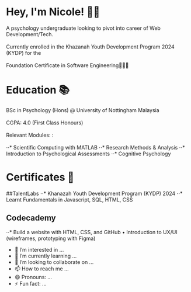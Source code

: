 Hey, I'm Nicole! 👋🏻
======
A psychology undergraduate looking to pivot into career of Web Development/Tech. <br></br>
Currently enrolled in the Khazanah Youth Development Program 2024 (KYDP) for the  <br></br>
Foundation Certificate in Software Engineering👩🏻‍💻

Education 📚
======
BSc in Psychology (Hons) @ University of Nottingham Malaysia  <br></br>
CGPA: 4.0 (First Class Honours) <br></br>
Relevant Modules: :  <br></br>
⋅⋅* Scientific Computing with MATLAB
⋅⋅* Research Methods & Analysis
⋅⋅* Introduction to Psychological Assessments
⋅⋅* Cognitive Psychology

Certificates 📄
======
##TalentLabs
⋅⋅* Khanazah Youth Development Program (KYDP) 2024
⋅⋅* Learnt Fundamentals in Javascript, SQL, HTML, CSS

## Codecademy
⋅⋅* Build a website with HTML, CSS, and GitHub
•	Introduction to UX/UI (wireframes, prototyping with Figma)

- 👀 I’m interested in ...
- 🌱 I’m currently learning ...
- 💞️ I’m looking to collaborate on ...
- 📫 How to reach me ...
- 😄 Pronouns: ...
- ⚡ Fun fact: ...
